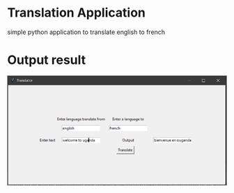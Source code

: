 # Translation Application
 simple python application to translate english to french 

##
# Output result
![alt text](https://github.com/TobbyEchonga/translation_application/blob/main/convert.JPG?raw=true)
